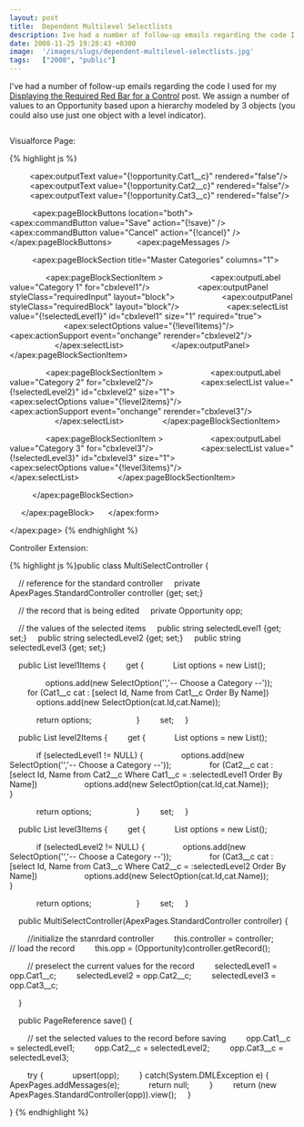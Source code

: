```yaml
---
layout: post
title:  Dependent Multilevel Selectlists
description: Ive had a number of follow-up emails regarding the code I used for my  Displaying the Required Red Bar for a Control post. We assign a number of values to an Opportunity based upon a hierarchy modeled by 3 objects (you could also use just one object with a level indicator). Visualforce Page-                                                                                                                                                                                                                
date: 2008-11-25 19:28:43 +0300
image:  '/images/slugs/dependent-multilevel-selectlists.jpg'
tags:   ["2008", "public"]
---
```

<p>I've had a number of follow-up emails regarding the code I used for my <a href="/2008/11/16/displaying-the-required-red-bar-for-a-control/" target="_blank">Displaying the Required Red Bar for a Control</a> post. We assign a number of values to an Opportunity based upon a hierarchy modeled by 3 objects (you could also use just one object with a level indicator).</p>
<p><img src="http://res.cloudinary.com/blog-jeffdouglas-com/image/upload/v1400399704/red-bar_fxu0ng.png" alt="" ></p>
<p>Visualforce Page:</p>
{% highlight js %}<apex:page standardController="Opportunity" extensions="MultiSelectController">
     <apex:sectionHeader title="Opportunity" subtitle="{!opportunity.name}"/>
     <apex:form >
     <apex:pageBlock title="Opportunity" mode="edit">

         <apex:outputText value="{!opportunity.Cat1__c}" rendered="false"/>
         <apex:outputText value="{!opportunity.Cat2__c}" rendered="false"/>
         <apex:outputText value="{!opportunity.Cat3__c}" rendered="false"/>

          <apex:pageBlockButtons location="both">
               <apex:commandButton value="Save" action="{!save}" />
               <apex:commandButton value="Cancel" action="{!cancel}" />
          </apex:pageBlockButtons>
          <apex:pageMessages />       

          <apex:pageBlockSection title="Master Categories" columns="1">

                <apex:pageBlockSectionItem >
                    <apex:outputLabel value="Category 1" for="cbxlevel1"/>
                    <apex:outputPanel styleClass="requiredInput" layout="block">
                    <apex:outputPanel styleClass="requiredBlock" layout="block"/>
                    <apex:selectList value="{!selectedLevel1}" id="cbxlevel1" size="1" required="true">
                        <apex:selectOptions value="{!level1items}"/>
                        <apex:actionSupport event="onchange" rerender="cbxlevel2"/>
                    </apex:selectList>
                    </apex:outputPanel>
                </apex:pageBlockSectionItem>

                <apex:pageBlockSectionItem >
                    <apex:outputLabel value="Category 2" for="cbxlevel2"/>
                    <apex:selectList value="{!selectedLevel2}" id="cbxlevel2" size="1">
                        <apex:selectOptions value="{!level2items}"/>
                        <apex:actionSupport event="onchange" rerender="cbxlevel3"/>
                    </apex:selectList>
                </apex:pageBlockSectionItem>

                <apex:pageBlockSectionItem >
                    <apex:outputLabel value="Category 3" for="cbxlevel3"/>
                    <apex:selectList value="{!selectedLevel3}" id="cbxlevel3" size="1">
                        <apex:selectOptions value="{!level3items}"/>
                    </apex:selectList>
                </apex:pageBlockSectionItem>

          </apex:pageBlockSection>

     </apex:pageBlock>
     </apex:form>   

</apex:page>
{% endhighlight %}
<p>Controller Extension:</p>
{% highlight js %}public class MultiSelectController {

    // reference for the standard controller
    private ApexPages.StandardController controller {get; set;}

    // the record that is being edited
    private Opportunity opp;

    // the values of the selected items
    public string selectedLevel1 {get; set;}
    public string selectedLevel2 {get; set;}
    public string selectedLevel3 {get; set;}

    public List<selectOption> level1Items {
        get {
            List<selectOption> options = new List<selectOption>();

                options.add(new SelectOption('','-- Choose a Category --'));
                for (Cat1__c cat : [select Id, Name from Cat1__c Order By Name])
                    options.add(new SelectOption(cat.Id,cat.Name));

            return options;           
        }
        set;
    }

    public List<selectOption> level2Items {
        get {
            List<selectOption> options = new List<selectOption>();

            if (selectedLevel1 != NULL) {
                options.add(new SelectOption('','-- Choose a Category --'));
                for (Cat2__c cat : [select Id, Name from Cat2__c Where Cat1__c = :selectedLevel1 Order By Name])
                    options.add(new SelectOption(cat.Id,cat.Name));
            }

            return options;           
        }
        set;
    }   

    public List<selectOption> level3Items {
        get {
            List<selectOption> options = new List<selectOption>();

            if (selectedLevel2 != NULL) {
                options.add(new SelectOption('','-- Choose a Category --'));
                for (Cat3__c cat : [select Id, Name from Cat3__c Where Cat2__c = :selectedLevel2 Order By Name])
                    options.add(new SelectOption(cat.Id,cat.Name));
            }

            return options;           
        }
        set;
    }       

    public MultiSelectController(ApexPages.StandardController controller) {

        //initialize the stanrdard controller
        this.controller = controller;
        // load the record
        this.opp = (Opportunity)controller.getRecord();

        // preselect the current values for the record
        selectedLevel1 = opp.Cat1__c;
        selectedLevel2 = opp.Cat2__c;
        selectedLevel3 = opp.Cat3__c; 

    }          

    public PageReference save() {

        // set the selected values to the record before saving
        opp.Cat1__c = selectedLevel1;
        opp.Cat2__c = selectedLevel2;
        opp.Cat3__c = selectedLevel3;

        try {
            upsert(opp);
        } catch(System.DMLException e) {
            ApexPages.addMessages(e);
            return null;
        }
        return (new ApexPages.StandardController(opp)).view();
    }        

}
{% endhighlight %}

